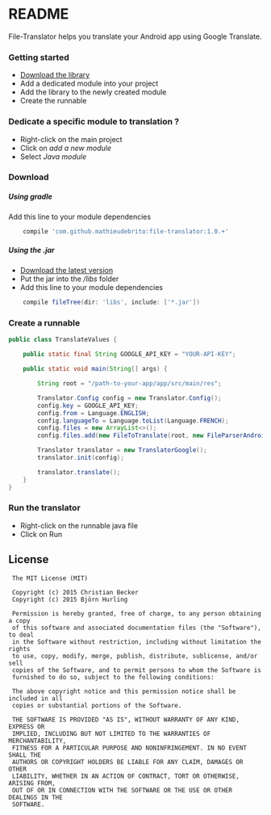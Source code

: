 # README #

File-Translator helps you translate your Android app using Google Translate.

### Getting started ###

* [Download the library](https://github.com/mathieudebrito/file-translator#download)
* Add a dedicated module into your project
* Add the library to the newly created module
* Create the runnable

### Dedicate a specific module to translation ? ###

* Right-click on the main project
* Click on *add a new module*
* Select *Java module*

### Download ###

##### Using gradle #####

Add this line to your module dependencies
```gradle
    compile 'com.github.mathieudebrito:file-translator:1.0.+'
```

##### Using the .jar #####

* [Download the latest version](https://github.com/mathieudebrito/file-translator/releases)
* Put the jar into the */libs* folder
* Add this line to your module dependencies

```gradle
    compile fileTree(dir: 'libs', include: ['*.jar'])
```

### Create a runnable ###

```java
public class TranslateValues {

    public static final String GOOGLE_API_KEY = "YOUR-API-KEY";

    public static void main(String[] args) {

        String root = "/path-to-your-app/app/src/main/res";

        Translator.Config config = new Translator.Config();
        config.key = GOOGLE_API_KEY;
        config.from = Language.ENGLISH;
        config.languageTo = Language.toList(Language.FRENCH);
        config.files = new ArrayList<>();
        config.files.add(new FileToTranslate(root, new FileParserAndroidStrings(), new FileGeneratorAndroidStrings()));

        Translator translator = new TranslatorGoogle();
        translator.init(config);

        translator.translate();
    }
}
```

### Run the translator ###

* Right-click on the runnable java file
* Click on Run

## License

	 The MIT License (MIT)

	 Copyright (c) 2015 Christian Becker
	 Copyright (c) 2015 Björn Hurling

	 Permission is hereby granted, free of charge, to any person obtaining a copy
	 of this software and associated documentation files (the "Software"), to deal
	 in the Software without restriction, including without limitation the rights
	 to use, copy, modify, merge, publish, distribute, sublicense, and/or sell
	 copies of the Software, and to permit persons to whom the Software is
	 furnished to do so, subject to the following conditions:

	 The above copyright notice and this permission notice shall be included in all
	 copies or substantial portions of the Software.

	 THE SOFTWARE IS PROVIDED "AS IS", WITHOUT WARRANTY OF ANY KIND, EXPRESS OR
	 IMPLIED, INCLUDING BUT NOT LIMITED TO THE WARRANTIES OF MERCHANTABILITY,
	 FITNESS FOR A PARTICULAR PURPOSE AND NONINFRINGEMENT. IN NO EVENT SHALL THE
 	 AUTHORS OR COPYRIGHT HOLDERS BE LIABLE FOR ANY CLAIM, DAMAGES OR OTHER
	 LIABILITY, WHETHER IN AN ACTION OF CONTRACT, TORT OR OTHERWISE, ARISING FROM,
	 OUT OF OR IN CONNECTION WITH THE SOFTWARE OR THE USE OR OTHER DEALINGS IN THE
	 SOFTWARE.
